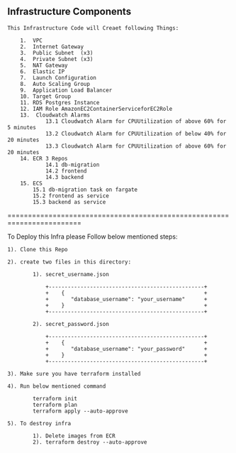 ## Infrastructure Components


    This Infrastructure Code will Creaet following Things:
        
        1.  VPC 
        2.  Internet Gateway
        3.  Public Subnet  (x3)
        4.  Private Subnet (x3)
        5.  NAT Gateway
        6.  Elastic IP
        7.  Launch Configuration
        8.  Auto Scaling Group
        9.  Application Load Balancer
        10. Target Group
        11. RDS Postgres Instance
        12. IAM Role AmazonEC2ContainerServiceforEC2Role
        13.  Cloudwatch Alarms
                13.1 Cloudwatch Alarm for CPUUtilization of above 60% for 5 minutes
                13.2 Cloudwatch Alarm for CPUUtilization of below 40% for 20 minutes
                13.3 Cloudwatch Alarm for CPUUtilization of above 60% for 20 minutes
        14. ECR 3 Repos
                14.1 db-migration
                14.2 frontend
                14.3 backend
        15. ECS
            15.1 db-migration task on fargate
            15.2 frontend as service
            15.3 backend as service

========================================================================

To Deploy this Infra please Follow below mentioned steps:
    
    1). Clone this Repo

    2). create two files in this directory:
        
            1). secret_username.json

                +-------------------------------------------------+
                +    {                                            +
                +       "database_username": "your_username"      +
                +    }                                            +
                +-------------------------------------------------+

            2). secret_password.json

                +-------------------------------------------------+
                +    {                                            +
                +       "database_username": "your_password"      +
                +    }                                            +
                +-------------------------------------------------+
    
    3). Make sure you have terraform installed

    4). Run below mentioned command

            terraform init
            terraform plan
            terraform apply --auto-approve

    5). To destroy infra
            
            1). Delete images from ECR
            2). terraform destroy --auto-approve 
